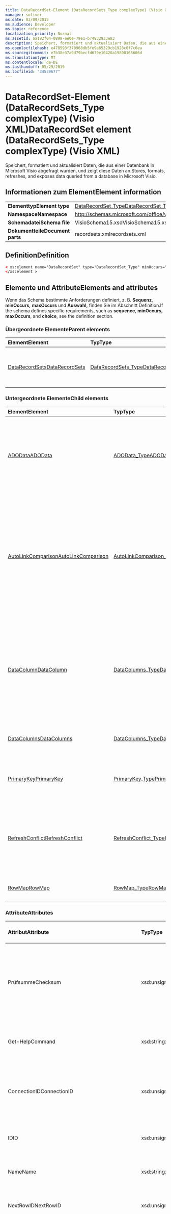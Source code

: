 ```yaml
---
title: DataRecordSet-Element (DataRecordSets_Type complexType) (Visio XML)
manager: soliver
ms.date: 03/09/2015
ms.audience: Developer
ms.topic: reference
localization_priority: Normal
ms.assetid: aa182f04-0899-ee0e-79e1-b74832933e83
description: Speichert, formatiert und aktualisiert Daten, die aus einer Datenbank in Microsoft Visio abgefragt wurden, und zeigt diese Daten an.
ms.openlocfilehash: e478593f370968db5fe9a65329cb1928c0f7c6ea
ms.sourcegitcommit: e7b38e37a9d79becfd679e10420a19890165606d
ms.translationtype: MT
ms.contentlocale: de-DE
ms.lasthandoff: 05/29/2019
ms.locfileid: "34539677"
---
```

# <a name="datarecordset-element-datarecordsets_type-complextype-visio-xml"></a><span data-ttu-id="3a334-103">DataRecordSet-Element (DataRecordSets_Type complexType) (Visio XML)</span><span class="sxs-lookup"><span data-stu-id="3a334-103">DataRecordSet element (DataRecordSets_Type complexType) (Visio XML)</span></span>

<span data-ttu-id="3a334-104">Speichert, formatiert und aktualisiert Daten, die aus einer Datenbank in Microsoft Visio abgefragt wurden, und zeigt diese Daten an.</span><span class="sxs-lookup"><span data-stu-id="3a334-104">Stores, formats, refreshes, and exposes data queried from a database in Microsoft Visio.</span></span>
  
## <a name="element-information"></a><span data-ttu-id="3a334-105">Informationen zum Element</span><span class="sxs-lookup"><span data-stu-id="3a334-105">Element information</span></span>

|||
|:-----|:-----|
|<span data-ttu-id="3a334-106">**Elementtyp**</span><span class="sxs-lookup"><span data-stu-id="3a334-106">**Element type**</span></span> <br/> |[<span data-ttu-id="3a334-107">DataRecordSet_Type</span><span class="sxs-lookup"><span data-stu-id="3a334-107">DataRecordSet_Type</span></span>](datarecordset_type-complextypevisio-xml.md) <br/> |
|<span data-ttu-id="3a334-108">**Namespace**</span><span class="sxs-lookup"><span data-stu-id="3a334-108">**Namespace**</span></span> <br/> |http://schemas.microsoft.com/office/visio/2012/main  <br/> |
|<span data-ttu-id="3a334-109">**Schemadatei**</span><span class="sxs-lookup"><span data-stu-id="3a334-109">**Schema file**</span></span> <br/> |<span data-ttu-id="3a334-110">VisioSchema15.xsd</span><span class="sxs-lookup"><span data-stu-id="3a334-110">VisioSchema15.xsd</span></span>  <br/> |
|<span data-ttu-id="3a334-111">**Dokumentteile**</span><span class="sxs-lookup"><span data-stu-id="3a334-111">**Document parts**</span></span> <br/> |<span data-ttu-id="3a334-112">recordsets.xml</span><span class="sxs-lookup"><span data-stu-id="3a334-112">recordsets.xml</span></span>  <br/> |
   
## <a name="definition"></a><span data-ttu-id="3a334-113">Definition</span><span class="sxs-lookup"><span data-stu-id="3a334-113">Definition</span></span>

```XML
< xs:element name="DataRecordSet" type="DataRecordSet_Type" minOccurs="0" maxOccurs="unbounded" >
</xs:element >
```

## <a name="elements-and-attributes"></a><span data-ttu-id="3a334-114">Elemente und Attribute</span><span class="sxs-lookup"><span data-stu-id="3a334-114">Elements and attributes</span></span>

<span data-ttu-id="3a334-115">Wenn das Schema bestimmte Anforderungen definiert, z. B. **Sequenz**, **minOccurs,** **maxOccurs** und **Auswahl,** finden Sie im Abschnitt Definition.</span><span class="sxs-lookup"><span data-stu-id="3a334-115">If the schema defines specific requirements, such as **sequence**, **minOccurs**, **maxOccurs**, and **choice**, see the definition section.</span></span> 
  
### <a name="parent-elements"></a><span data-ttu-id="3a334-116">Übergeordnete Elemente</span><span class="sxs-lookup"><span data-stu-id="3a334-116">Parent elements</span></span>

|<span data-ttu-id="3a334-117">**Element**</span><span class="sxs-lookup"><span data-stu-id="3a334-117">**Element**</span></span>|<span data-ttu-id="3a334-118">**Typ**</span><span class="sxs-lookup"><span data-stu-id="3a334-118">**Type**</span></span>|<span data-ttu-id="3a334-119">**Beschreibung**</span><span class="sxs-lookup"><span data-stu-id="3a334-119">**Description**</span></span>|
|:-----|:-----|:-----|
|[<span data-ttu-id="3a334-120">DataRecordSets</span><span class="sxs-lookup"><span data-stu-id="3a334-120">DataRecordSets</span></span>](datarecordsets-elementvisio-xml.md) <br/> |[<span data-ttu-id="3a334-121">DataRecordSets_Type</span><span class="sxs-lookup"><span data-stu-id="3a334-121">DataRecordSets_Type</span></span>](datarecordsets_type-complextypevisio-xml.md) <br/> |<span data-ttu-id="3a334-122">Enthält alle **DataRecordset-Elemente** im Dokument.</span><span class="sxs-lookup"><span data-stu-id="3a334-122">Contains all the **DataRecordset** elements in the document.</span></span>  <br/> |
   
### <a name="child-elements"></a><span data-ttu-id="3a334-123">Untergeordnete Elemente</span><span class="sxs-lookup"><span data-stu-id="3a334-123">Child elements</span></span>

|<span data-ttu-id="3a334-124">**Element**</span><span class="sxs-lookup"><span data-stu-id="3a334-124">**Element**</span></span>|<span data-ttu-id="3a334-125">**Typ**</span><span class="sxs-lookup"><span data-stu-id="3a334-125">**Type**</span></span>|<span data-ttu-id="3a334-126">**Beschreibung**</span><span class="sxs-lookup"><span data-stu-id="3a334-126">**Description**</span></span>|
|:-----|:-----|:-----|
|[<span data-ttu-id="3a334-127">ADOData</span><span class="sxs-lookup"><span data-stu-id="3a334-127">ADOData</span></span>](autolinkcomparison-element-datarecordset_type-complextypevisio-xml.md) <br/> |[<span data-ttu-id="3a334-128">ADOData_Type</span><span class="sxs-lookup"><span data-stu-id="3a334-128">ADOData_Type</span></span>](autolinkcomparison_type-complextypevisio-xml.md) <br/> |<span data-ttu-id="3a334-129">Enthält XML, das dem klassischen ADO-XML-Schema für ein ADO-Recordset entspricht und die Daten im Daten recordset beschreibt.</span><span class="sxs-lookup"><span data-stu-id="3a334-129">Contains XML that conforms to the ADO classic XML schema for an ADO recordset and that describes the data in the data recordset.</span></span>  <br/> |
|[<span data-ttu-id="3a334-130">AutoLinkComparison</span><span class="sxs-lookup"><span data-stu-id="3a334-130">AutoLinkComparison</span></span>](autolinkcomparison-element-datarecordset_type-complextypevisio-xml.md) <br/> |[<span data-ttu-id="3a334-131">AutoLinkComparison_Type</span><span class="sxs-lookup"><span data-stu-id="3a334-131">AutoLinkComparison_Type</span></span>](autolinkcomparison_type-complextypevisio-xml.md) <br/> |<span data-ttu-id="3a334-132">Definiert eine Regel, die eine Spalte im übergeordneten **DataRecordset-Element** mit einem Shapedatenelement aus der letzten erfolgreichen automatischen Verknüpfungsaktion auf der Benutzeroberfläche vergleicht.</span><span class="sxs-lookup"><span data-stu-id="3a334-132">Defines a rule that compares a column in the parent **DataRecordset** element with a shape data item from the last successful automatic linking action performed in the user interface.</span></span>  <br/> |
|[<span data-ttu-id="3a334-133">DataColumn</span><span class="sxs-lookup"><span data-stu-id="3a334-133">DataColumn</span></span>](datacolumns-element-datarecordset_type-complextypevisio-xml.md) <br/> |[<span data-ttu-id="3a334-134">DataColumns_Type</span><span class="sxs-lookup"><span data-stu-id="3a334-134">DataColumns_Type</span></span>](datacolumns_type-complextypevisio-xml.md) <br/> |<span data-ttu-id="3a334-135">Definiert, wie eine Datenspalte im Fenster Externe Daten auf der benutzeroberfläche Visio angezeigt wird, und qualifiziert die Daten in der Spalte durch Definieren des Datentyps und der Formatierung. </span><span class="sxs-lookup"><span data-stu-id="3a334-135">Defines how a data column appears in the **External Data** window in the Visio user interface and qualifies the data in the column by defining its data type and formatting.</span></span>  <br/> |
|[<span data-ttu-id="3a334-136">DataColumns</span><span class="sxs-lookup"><span data-stu-id="3a334-136">DataColumns</span></span>](datacolumns-element-datarecordset_type-complextypevisio-xml.md) <br/> |[<span data-ttu-id="3a334-137">DataColumns_Type</span><span class="sxs-lookup"><span data-stu-id="3a334-137">DataColumns_Type</span></span>](datacolumns_type-complextypevisio-xml.md) <br/> |<span data-ttu-id="3a334-138">Enthält alle **DataColumn-Elemente** in einem Daten recordset.</span><span class="sxs-lookup"><span data-stu-id="3a334-138">Contains all the **DataColumn** elements in a data recordset.</span></span>  <br/> |
|[<span data-ttu-id="3a334-139">PrimaryKey</span><span class="sxs-lookup"><span data-stu-id="3a334-139">PrimaryKey</span></span>](primarykey-element-datarecordset_type-complextypevisio-xml.md) <br/> |[<span data-ttu-id="3a334-140">PrimaryKey_Type</span><span class="sxs-lookup"><span data-stu-id="3a334-140">PrimaryKey_Type</span></span>](primarykey_type-complextypevisio-xml.md) <br/> |<span data-ttu-id="3a334-141">Identifiziert eine oder mehrere Primärschlüsselspalten im Datendatensatz.</span><span class="sxs-lookup"><span data-stu-id="3a334-141">Identifies one or more primary-key columns in the data recordset.</span></span>  <br/> |
|[<span data-ttu-id="3a334-142">RefreshConflict</span><span class="sxs-lookup"><span data-stu-id="3a334-142">RefreshConflict</span></span>](refreshconflict-element-datarecordset_type-complextypevisio-xml.md) <br/> |[<span data-ttu-id="3a334-143">RefreshConflict_Type</span><span class="sxs-lookup"><span data-stu-id="3a334-143">RefreshConflict_Type</span></span>](refreshconflict_type-complextypevisio-xml.md) <br/> |<span data-ttu-id="3a334-144">Gibt eine Zeile im Daten recordset an, die mit einem Shape verknüpft ist, das nach der Aktualisierung des Daten recordset in Konflikt steht.</span><span class="sxs-lookup"><span data-stu-id="3a334-144">Indicates a row in the data recordset linked to a shape that is in conflict after the data recordset is refreshed.</span></span>  <br/> |
|[<span data-ttu-id="3a334-145">RowMap</span><span class="sxs-lookup"><span data-stu-id="3a334-145">RowMap</span></span>](rowmap-element-datarecordset_type-complextypevisio-xml.md) <br/> |[<span data-ttu-id="3a334-146">RowMap_Type</span><span class="sxs-lookup"><span data-stu-id="3a334-146">RowMap_Type</span></span>](rowmap_type-complextypevisio-xml.md) <br/> |<span data-ttu-id="3a334-147">Karten einer Daten-Recordset-Zeile zu einer Form.</span><span class="sxs-lookup"><span data-stu-id="3a334-147">Maps a data-recordset row to a shape.</span></span>  <br/> |
   
### <a name="attributes"></a><span data-ttu-id="3a334-148">Attribute</span><span class="sxs-lookup"><span data-stu-id="3a334-148">Attributes</span></span>

|<span data-ttu-id="3a334-149">**Attribut**</span><span class="sxs-lookup"><span data-stu-id="3a334-149">**Attribute**</span></span>|<span data-ttu-id="3a334-150">**Typ**</span><span class="sxs-lookup"><span data-stu-id="3a334-150">**Type**</span></span>|<span data-ttu-id="3a334-151">**Erforderlich**</span><span class="sxs-lookup"><span data-stu-id="3a334-151">**Required**</span></span>|<span data-ttu-id="3a334-152">**Beschreibung**</span><span class="sxs-lookup"><span data-stu-id="3a334-152">**Description**</span></span>|<span data-ttu-id="3a334-153">**Mögliche Werte**</span><span class="sxs-lookup"><span data-stu-id="3a334-153">**Possible values**</span></span>|
|:-----|:-----|:-----|:-----|:-----|
|<span data-ttu-id="3a334-154">Prüfsumme</span><span class="sxs-lookup"><span data-stu-id="3a334-154">Checksum</span></span>  <br/> |<span data-ttu-id="3a334-155">xsd:unsignedInt</span><span class="sxs-lookup"><span data-stu-id="3a334-155">xsd:unsignedInt</span></span>  <br/> |<span data-ttu-id="3a334-156">Optional</span><span class="sxs-lookup"><span data-stu-id="3a334-156">optional</span></span>  <br/> |<span data-ttu-id="3a334-157">Ein Prüfsummenwert, der von Visio generiert wird und auf Datendatensatzeigenschaften basiert.</span><span class="sxs-lookup"><span data-stu-id="3a334-157">A checksum value, generated by Visio, and based on data-recordset properties.</span></span> <span data-ttu-id="3a334-158">Legen Sie diese attirbute auf 0; Visio berechnet diesen Wert zur Laufzeit neu.</span><span class="sxs-lookup"><span data-stu-id="3a334-158">Set this attirbute to 0; Visio recalculates this value at runtime.</span></span>  <br/> |<span data-ttu-id="3a334-159">Werte des xsd:unsignedInt-Typs.</span><span class="sxs-lookup"><span data-stu-id="3a334-159">Values of the xsd:unsignedInt type.</span></span>  <br/> |
|<span data-ttu-id="3a334-160">Get-Help</span><span class="sxs-lookup"><span data-stu-id="3a334-160">Command</span></span>  <br/> |<span data-ttu-id="3a334-161">xsd:string</span><span class="sxs-lookup"><span data-stu-id="3a334-161">xsd:string</span></span>  <br/> |<span data-ttu-id="3a334-162">Optional</span><span class="sxs-lookup"><span data-stu-id="3a334-162">optional</span></span>  <br/> |<span data-ttu-id="3a334-163">Die Befehlszeichenfolge, die zum Abfragen von Daten aus der Datenquelle verwendet wird.</span><span class="sxs-lookup"><span data-stu-id="3a334-163">The command string used to query data from the data source.</span></span>  <br/> |<span data-ttu-id="3a334-164">Werte des xsd:string-Typs.</span><span class="sxs-lookup"><span data-stu-id="3a334-164">Values of the xsd:string type.</span></span>  <br/> |
|<span data-ttu-id="3a334-165">ConnectionID</span><span class="sxs-lookup"><span data-stu-id="3a334-165">ConnectionID</span></span>  <br/> |<span data-ttu-id="3a334-166">xsd:unsignedInt</span><span class="sxs-lookup"><span data-stu-id="3a334-166">xsd:unsignedInt</span></span>  <br/> |<span data-ttu-id="3a334-167">Optional</span><span class="sxs-lookup"><span data-stu-id="3a334-167">optional</span></span>  <br/> |<span data-ttu-id="3a334-168">Die Verbindungs-ID für das zugeordnete **DataConnection-Objekt.**</span><span class="sxs-lookup"><span data-stu-id="3a334-168">The connection ID for the associated **DataConnection** object.</span></span> <span data-ttu-id="3a334-169">Ist für XML-Datenquellen nicht vorhanden.</span><span class="sxs-lookup"><span data-stu-id="3a334-169">Does not exist for XML data sources.</span></span>  <br/> |<span data-ttu-id="3a334-170">Werte des xsd:unsignedInt-Typs.</span><span class="sxs-lookup"><span data-stu-id="3a334-170">Values of the xsd:unsignedInt type.</span></span>  <br/> |
|<span data-ttu-id="3a334-171">ID</span><span class="sxs-lookup"><span data-stu-id="3a334-171">ID</span></span>  <br/> |<span data-ttu-id="3a334-172">xsd:unsignedInt</span><span class="sxs-lookup"><span data-stu-id="3a334-172">xsd:unsignedInt</span></span>  <br/> |<span data-ttu-id="3a334-173">erforderlich</span><span class="sxs-lookup"><span data-stu-id="3a334-173">required</span></span>  <br/> |<span data-ttu-id="3a334-174">Die daten recordset-ID, die innerhalb des Dokuments eindeutig ist.</span><span class="sxs-lookup"><span data-stu-id="3a334-174">The data recordset ID, unique within the document.</span></span>  <br/> |<span data-ttu-id="3a334-175">Werte des xsd:unsignedInt-Typs.</span><span class="sxs-lookup"><span data-stu-id="3a334-175">Values of the xsd:unsignedInt type.</span></span>  <br/> |
|<span data-ttu-id="3a334-176">Name</span><span class="sxs-lookup"><span data-stu-id="3a334-176">Name</span></span>  <br/> |<span data-ttu-id="3a334-177">xsd:string</span><span class="sxs-lookup"><span data-stu-id="3a334-177">xsd:string</span></span>  <br/> |<span data-ttu-id="3a334-178">Optional</span><span class="sxs-lookup"><span data-stu-id="3a334-178">optional</span></span>  <br/> |<span data-ttu-id="3a334-179">Der Anzeigename (oder der Anzeigename) des Datendatensatz.</span><span class="sxs-lookup"><span data-stu-id="3a334-179">The display (or "friendly") name of the data recordset.</span></span>  <br/> |<span data-ttu-id="3a334-180">Werte des xsd:string-Typs.</span><span class="sxs-lookup"><span data-stu-id="3a334-180">Values of the xsd:string type.</span></span>  <br/> |
|<span data-ttu-id="3a334-181">NextRowID</span><span class="sxs-lookup"><span data-stu-id="3a334-181">NextRowID</span></span>  <br/> |<span data-ttu-id="3a334-182">xsd:unsignedInt</span><span class="sxs-lookup"><span data-stu-id="3a334-182">xsd:unsignedInt</span></span>  <br/> |<span data-ttu-id="3a334-183">Optional</span><span class="sxs-lookup"><span data-stu-id="3a334-183">optional</span></span>  <br/> |<span data-ttu-id="3a334-184">Die nächste verfügbare Visio Zeilen-ID.</span><span class="sxs-lookup"><span data-stu-id="3a334-184">The next available Visio row ID.</span></span>  <br/> |<span data-ttu-id="3a334-185">Werte des xsd:unsignedInt-Typs.</span><span class="sxs-lookup"><span data-stu-id="3a334-185">Values of the xsd:unsignedInt type.</span></span>  <br/> |
|<span data-ttu-id="3a334-186">Optionen</span><span class="sxs-lookup"><span data-stu-id="3a334-186">Options</span></span>  <br/> |<span data-ttu-id="3a334-187">xsd:unsignedInt</span><span class="sxs-lookup"><span data-stu-id="3a334-187">xsd:unsignedInt</span></span>  <br/> |<span data-ttu-id="3a334-188">Optional</span><span class="sxs-lookup"><span data-stu-id="3a334-188">optional</span></span>  <br/> |<span data-ttu-id="3a334-189">Optionen, die auf das Daten recordset angewendet werden.</span><span class="sxs-lookup"><span data-stu-id="3a334-189">Options to apply to the data recordset.</span></span> <span data-ttu-id="3a334-190">Mögliche Werte können eine beliebige Kombination aus einer oder mehreren der in der folgenden Tabelle angezeigten Werte sein.</span><span class="sxs-lookup"><span data-stu-id="3a334-190">Possible values can be any combination of one or more of those shown in the following table.</span></span>  <br/> |<span data-ttu-id="3a334-191">Werte des xsd:unsignedInt-Typs.</span><span class="sxs-lookup"><span data-stu-id="3a334-191">Values of the xsd:unsignedInt type.</span></span>  <br/> |
|<span data-ttu-id="3a334-192">RefreshInterval</span><span class="sxs-lookup"><span data-stu-id="3a334-192">RefreshInterval</span></span>  <br/> |<span data-ttu-id="3a334-193">xsd:unsignedInt</span><span class="sxs-lookup"><span data-stu-id="3a334-193">xsd:unsignedInt</span></span>  <br/> |<span data-ttu-id="3a334-194">Optional</span><span class="sxs-lookup"><span data-stu-id="3a334-194">optional</span></span>  <br/> |<span data-ttu-id="3a334-195">Wie oft (in Minuten) Visio das Daten recordset automatisch aktualisiert.</span><span class="sxs-lookup"><span data-stu-id="3a334-195">How often (in minutes) Visio refreshes the data recordset automatically.</span></span> <span data-ttu-id="3a334-196">Dieser Wert muss 1 oder größer sein.</span><span class="sxs-lookup"><span data-stu-id="3a334-196">This value must be 1 or larger.</span></span>  <br/> |<span data-ttu-id="3a334-197">Werte des xsd:unsignedInt-Typs.</span><span class="sxs-lookup"><span data-stu-id="3a334-197">Values of the xsd:unsignedInt type.</span></span>  <br/> |
|<span data-ttu-id="3a334-198">RefreshNoReconciliationUI</span><span class="sxs-lookup"><span data-stu-id="3a334-198">RefreshNoReconciliationUI</span></span>  <br/> |<span data-ttu-id="3a334-199">xsd:boolean</span><span class="sxs-lookup"><span data-stu-id="3a334-199">xsd:boolean</span></span>  <br/> |<span data-ttu-id="3a334-200">Optional</span><span class="sxs-lookup"><span data-stu-id="3a334-200">optional</span></span>  <br/> |<span data-ttu-id="3a334-201">Gibt an, ob die Benutzeroberfläche für die Datenabgleich deaktiviert werden soll.</span><span class="sxs-lookup"><span data-stu-id="3a334-201">Whether the data-reconciliation user interface should be disabled.</span></span> <span data-ttu-id="3a334-202">True (1), um die Benutzeroberfläche zu deaktivieren.</span><span class="sxs-lookup"><span data-stu-id="3a334-202">True (1) to disable the user interface (UI).</span></span> <span data-ttu-id="3a334-203">False (0), um die Benutzeroberfläche zu aktivieren.</span><span class="sxs-lookup"><span data-stu-id="3a334-203">False (0) to enable the UI.</span></span>  <br/> |<span data-ttu-id="3a334-204">Werte des typs xsd:boolean.</span><span class="sxs-lookup"><span data-stu-id="3a334-204">Values of the xsd:boolean type.</span></span>  <br/> |
|<span data-ttu-id="3a334-205">RefreshOverwriteAll</span><span class="sxs-lookup"><span data-stu-id="3a334-205">RefreshOverwriteAll</span></span>  <br/> |<span data-ttu-id="3a334-206">xsd:boolean</span><span class="sxs-lookup"><span data-stu-id="3a334-206">xsd:boolean</span></span>  <br/> |<span data-ttu-id="3a334-207">Optional</span><span class="sxs-lookup"><span data-stu-id="3a334-207">optional</span></span>  <br/> |<span data-ttu-id="3a334-208">Gibt an, ob Benutzeränderungen an Shapedatenelementen in Shapes überschrieben werden, die mit Daten verknüpft sind, wenn das Daten recordset aktualisiert wird.</span><span class="sxs-lookup"><span data-stu-id="3a334-208">Whether to overwrite user changes to shape data items in shapes linked to data when the data recordset is refreshed.</span></span>  <br/> |<span data-ttu-id="3a334-209">Werte des typs xsd:boolean.</span><span class="sxs-lookup"><span data-stu-id="3a334-209">Values of the xsd:boolean type.</span></span>  <br/> |
|<span data-ttu-id="3a334-210">ReplaceLinks</span><span class="sxs-lookup"><span data-stu-id="3a334-210">ReplaceLinks</span></span>  <br/> |<span data-ttu-id="3a334-211">xsd:unsignedInt</span><span class="sxs-lookup"><span data-stu-id="3a334-211">xsd:unsignedInt</span></span>  <br/> |<span data-ttu-id="3a334-212">Optional</span><span class="sxs-lookup"><span data-stu-id="3a334-212">optional</span></span>  <br/> |<span data-ttu-id="3a334-213">Definiert, wie Shape-Daten-Verknüpfungen behandelt werden, wenn Shapes kopiert oder ausgeschnitten werden.</span><span class="sxs-lookup"><span data-stu-id="3a334-213">Defines how shape-data links are treated when shapes are copied or cut.</span></span> <span data-ttu-id="3a334-214">1, um vorhandene Links in der Zielform zu ersetzen.</span><span class="sxs-lookup"><span data-stu-id="3a334-214">1 to replace existing links in the target shape.</span></span> <span data-ttu-id="3a334-215">0, um vorhandene Links in der Zielform zu verwalten.</span><span class="sxs-lookup"><span data-stu-id="3a334-215">0 to maintain existing links in the target shape.</span></span>  <br/> |<span data-ttu-id="3a334-216">Werte des xsd:unsignedInt-Typs.</span><span class="sxs-lookup"><span data-stu-id="3a334-216">Values of the xsd:unsignedInt type.</span></span>  <br/> |
|<span data-ttu-id="3a334-217">RowOrder</span><span class="sxs-lookup"><span data-stu-id="3a334-217">RowOrder</span></span>  <br/> |<span data-ttu-id="3a334-218">xsd:boolean</span><span class="sxs-lookup"><span data-stu-id="3a334-218">xsd:boolean</span></span>  <br/> |<span data-ttu-id="3a334-219">Optional</span><span class="sxs-lookup"><span data-stu-id="3a334-219">optional</span></span>  <br/> |<span data-ttu-id="3a334-220">Gibt an, ob die Reihenfolge der Zeilen im Datendatensatz als Primärschlüssel verwendet werden soll.</span><span class="sxs-lookup"><span data-stu-id="3a334-220">Whether to use the order of the rows in the data recordset as the primary key.</span></span> <span data-ttu-id="3a334-221">True (1), wenn Zeilen-IDs durch die Zeilenreihenfolge bestimmt werden.</span><span class="sxs-lookup"><span data-stu-id="3a334-221">True (1) if row IDs are determined by row order.</span></span> <span data-ttu-id="3a334-222">False (0), wenn Zeilen-IDs durch Werte in den Primärschlüsselspalten des Daten recordset bestimmt werden.</span><span class="sxs-lookup"><span data-stu-id="3a334-222">False (0) if row IDs are determined by values in the primary key column(s) of the data recordset.</span></span>  <br/> |<span data-ttu-id="3a334-223">Werte des typs xsd:boolean.</span><span class="sxs-lookup"><span data-stu-id="3a334-223">Values of the xsd:boolean type.</span></span>  <br/> |
|<span data-ttu-id="3a334-224">TimeRefreshed</span><span class="sxs-lookup"><span data-stu-id="3a334-224">TimeRefreshed</span></span>  <br/> |<span data-ttu-id="3a334-225">xsd:dateTime</span><span class="sxs-lookup"><span data-stu-id="3a334-225">xsd:dateTime</span></span>  <br/> |<span data-ttu-id="3a334-226">Optional</span><span class="sxs-lookup"><span data-stu-id="3a334-226">optional</span></span>  <br/> |<span data-ttu-id="3a334-227">Datum und Uhrzeit, zu der das Daten recordset zuletzt aktualisiert wurde.</span><span class="sxs-lookup"><span data-stu-id="3a334-227">The date and time the data recordset was last refreshed.</span></span>  <br/> |<span data-ttu-id="3a334-228">Werte des xsd:dateTime-Typs.</span><span class="sxs-lookup"><span data-stu-id="3a334-228">Values of the xsd:dateTime type.</span></span>  <br/> |
   

